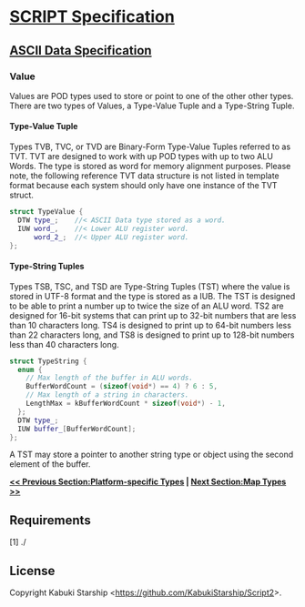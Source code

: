 # [SCRIPT Specification](../)

## [ASCII Data Specification](./)

### Value

Values are POD types used to store or point to one of the other other types. There are two types of Values, a Type-Value Tuple and a Type-String Tuple.

#### Type-Value Tuple

Types TVB, TVC, or TVD  are Binary-Form Type-Value Tuples referred to as TVT. TVT are designed to work with up POD types with up to two ALU Words. The type is stored as word for memory alignment purposes. Please note, the following reference TVT data structure is not listed in template format because each system should only have one instance of the TVT struct.

```C++
struct TypeValue {
  DTW type_;    //< ASCII Data type stored as a word.
  IUW word_,    //< Lower ALU register word.
      word_2_;  //< Upper ALU register word.
};
```

#### Type-String Tuples

Types TSB, TSC, and TSD are Type-String Tuples (TST) where the value is stored in UTF-8 format and the type is stored as a IUB. The TST is designed to be able to print a number up to twice the size of an ALU word. TS2 are designed for 16-bit systems that can print up to 32-bit numbers that are less than 10 characters long. TS4 is designed to print up to 64-bit numbers less than 22 characters long, and TS8 is designed to print up to 128-bit numbers less than 40 characters long.

```C++
struct TypeString {
  enum {
    // Max length of the buffer in ALU words.
    BufferWordCount = (sizeof(void*) == 4) ? 6 : 5,
    // Max length of a string in characters.
    LengthMax = kBufferWordCount * sizeof(void*) - 1,
  };
  DTW type_;
  IUW buffer_[BufferWordCount];
};
```

A TST may store a pointer to another string type or object using the second element of the buffer.

**[<< Previous Section:Platform-specific Types](PlatformSpecificPODTypes) | [Next Section:Map Types >>](./MapTypes/)**

## Requirements

[1] ./

## License

Copyright Kabuki Starship <<https://github.com/KabukiStarship/Script2>>.
